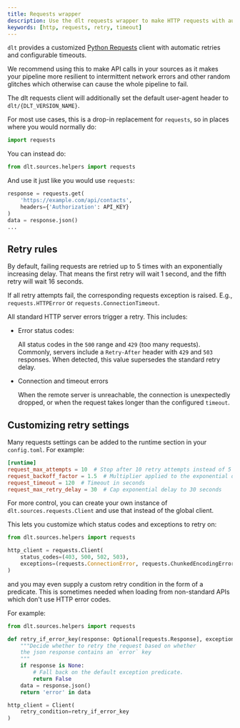```yaml
---
title: Requests wrapper
description: Use the dlt requests wrapper to make HTTP requests with automatic retries and timeouts
keywords: [http, requests, retry, timeout]
---
```


`dlt` provides a customized [Python Requests](https://requests.readthedocs.io/en/latest/) client with automatic retries and configurable timeouts.

We recommend using this to make API calls in your sources as it makes your pipeline more resilient to intermittent network errors and other random glitches which otherwise can cause the whole pipeline to fail.

The dlt requests client will additionally set the default user-agent header to `dlt/{DLT_VERSION_NAME}`.

For most use cases, this is a drop-in replacement for `requests`, so in places where you would normally do:

```py
import requests
```

You can instead do:

```py
from dlt.sources.helpers import requests
```

And use it just like you would use `requests`:

```py
response = requests.get(
    'https://example.com/api/contacts',
    headers={'Authorization': API_KEY}
)
data = response.json()
...
```

## Retry rules

By default, failing requests are retried up to 5 times with an exponentially increasing delay. That means the first retry will wait 1 second, and the fifth retry will wait 16 seconds.

If all retry attempts fail, the corresponding requests exception is raised. E.g., `requests.HTTPError` or `requests.ConnectionTimeout`.

All standard HTTP server errors trigger a retry. This includes:

* Error status codes:

    All status codes in the `500` range and `429` (too many requests).
    Commonly, servers include a `Retry-After` header with `429` and `503` responses.
    When detected, this value supersedes the standard retry delay.

* Connection and timeout errors

    When the remote server is unreachable, the connection is unexpectedly dropped, or when the request takes longer than the configured `timeout`.

## Customizing retry settings

Many requests settings can be added to the runtime section in your `config.toml`. For example:

```toml
[runtime]
request_max_attempts = 10  # Stop after 10 retry attempts instead of 5
request_backoff_factor = 1.5  # Multiplier applied to the exponential delays. Default is 1
request_timeout = 120  # Timeout in seconds
request_max_retry_delay = 30  # Cap exponential delay to 30 seconds
```

For more control, you can create your own instance of `dlt.sources.requests.Client` and use that instead of the global client.

This lets you customize which status codes and exceptions to retry on:

```py
from dlt.sources.helpers import requests

http_client = requests.Client(
    status_codes=(403, 500, 502, 503),
    exceptions=(requests.ConnectionError, requests.ChunkedEncodingError)
)
```

and you may even supply a custom retry condition in the form of a predicate.
This is sometimes needed when loading from non-standard APIs which don't use HTTP error codes.

For example:

```py
from dlt.sources.helpers import requests

def retry_if_error_key(response: Optional[requests.Response], exception: Optional[BaseException]) -> bool:
    """Decide whether to retry the request based on whether
    the json response contains an `error` key
    """
    if response is None:
        # Fall back on the default exception predicate.
        return False
    data = response.json()
    return 'error' in data

http_client = Client(
    retry_condition=retry_if_error_key
)
```

